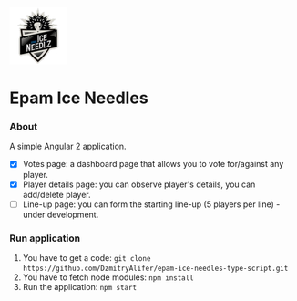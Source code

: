 ![Epam Ice Needles](https://github.com/DzmitryAlifer/Epam-Ice-Needles/blob/master/app/img/logo.jpg) 
# Epam Ice Needles
### About

A simple Angular 2 application.
- [x] Votes page: a dashboard page that allows you to vote for/against any player.
- [x] Player details page: you can observe player's details, you can add/delete player.
- [ ] Line-up page: you can form the starting line-up (5 players per line) - under development.

### Run application
1. You have to get a code: `git clone https://github.com/DzmitryAlifer/epam-ice-needles-type-script.git`
2. You have to fetch node modules: `npm install`
3. Run the application: `npm start`

